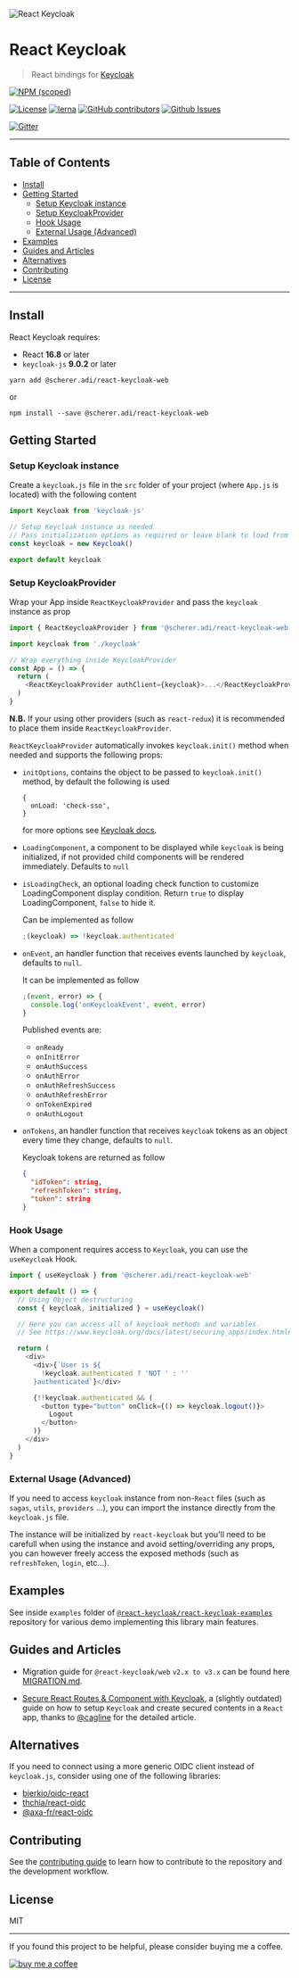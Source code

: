 ![React Keycloak](/art/react-keycloak-logo.png?raw=true 'React Keycloak Logo')

# React Keycloak <!-- omit in toc -->

> React bindings for [Keycloak](https://www.keycloak.org/)

[![NPM (scoped)](https://img.shields.io/npm/v/@react-keycloak/web?label=npm%20%7C%20web)](https://www.npmjs.com/package/@react-keycloak/web)

[![License](https://img.shields.io/github/license/react-keycloak/react-keycloak.svg)](https://github.com/react-keycloak/react-keycloak/blob/master/LICENSE.md)
[![lerna](https://img.shields.io/badge/maintained%20with-lerna-cc00ff.svg)](https://lerna.js.org/)
[![GitHub contributors](https://img.shields.io/github/contributors/react-keycloak/react-keycloak)](https://github.com/react-keycloak/react-keycloak/graphs/contributors)
[![Github Issues](https://img.shields.io/github/issues/react-keycloak/react-keycloak.svg)](https://github.com/react-keycloak/react-keycloak/issues)

[![Gitter](https://img.shields.io/gitter/room/react-keycloak/community)](https://gitter.im/react-keycloak/community)

---

## Table of Contents <!-- omit in toc -->

- [Install](#install)
- [Getting Started](#getting-started)
  - [Setup Keycloak instance](#setup-keycloak-instance)
  - [Setup KeycloakProvider](#setup-keycloakprovider)
  - [Hook Usage](#hook-usage)
  - [External Usage (Advanced)](#external-usage-advanced)
- [Examples](#examples)
- [Guides and Articles](#guides-and-articles)
- [Alternatives](#alternatives)
- [Contributing](#contributing)
- [License](#license)

---

## Install

React Keycloak requires:

- React **16.8** or later
- `keycloak-js` **9.0.2** or later

```shell
yarn add @scherer.adi/react-keycloak-web
```

or

```shell
npm install --save @scherer.adi/react-keycloak-web
```

## Getting Started

### Setup Keycloak instance

Create a `keycloak.js` file in the `src` folder of your project (where `App.js` is located) with the following content

```js
import Keycloak from 'keycloak-js'

// Setup Keycloak instance as needed
// Pass initialization options as required or leave blank to load from 'keycloak.json'
const keycloak = new Keycloak()

export default keycloak
```

### Setup KeycloakProvider

Wrap your App inside `ReactKeycloakProvider` and pass the `keycloak` instance as prop

```js
import { ReactKeycloakProvider } from '@scherer.adi/react-keycloak-web'

import keycloak from './keycloak'

// Wrap everything inside KeycloakProvider
const App = () => {
  return (
    <ReactKeycloakProvider authClient={keycloak}>...</ReactKeycloakProvider>
  )
}
```

**N.B.** If your using other providers (such as `react-redux`) it is recommended to place them inside `ReactKeycloakProvider`.

`ReactKeycloakProvider` automatically invokes `keycloak.init()` method when needed and supports the following props:

- `initOptions`, contains the object to be passed to `keycloak.init()` method, by default the following is used

      {
        onLoad: 'check-sso',
      }

  for more options see [Keycloak docs](https://www.keycloak.org/docs/latest/securing_apps/index.html#init-options).

- `LoadingComponent`, a component to be displayed while `keycloak` is being initialized, if not provided child components will be rendered immediately. Defaults to `null`

- `isLoadingCheck`, an optional loading check function to customize LoadingComponent display condition. Return `true` to display LoadingComponent, `false` to hide it.

  Can be implemented as follow

  ```js
  ;(keycloak) => !keycloak.authenticated
  ```

- `onEvent`, an handler function that receives events launched by `keycloak`, defaults to `null`.

  It can be implemented as follow

  ```js
  ;(event, error) => {
    console.log('onKeycloakEvent', event, error)
  }
  ```

  Published events are:

  - `onReady`
  - `onInitError`
  - `onAuthSuccess`
  - `onAuthError`
  - `onAuthRefreshSuccess`
  - `onAuthRefreshError`
  - `onTokenExpired`
  - `onAuthLogout`

- `onTokens`, an handler function that receives `keycloak` tokens as an object every time they change, defaults to `null`.

  Keycloak tokens are returned as follow

  ```json
  {
    "idToken": string,
    "refreshToken": string,
    "token": string
  }
  ```

### Hook Usage

When a component requires access to `Keycloak`, you can use the `useKeycloak` Hook.

```js
import { useKeycloak } from '@scherer.adi/react-keycloak-web'

export default () => {
  // Using Object destructuring
  const { keycloak, initialized } = useKeycloak()

  // Here you can access all of keycloak methods and variables.
  // See https://www.keycloak.org/docs/latest/securing_apps/index.html#javascript-adapter-reference

  return (
    <div>
      <div>{`User is ${
        !keycloak.authenticated ? 'NOT ' : ''
      }authenticated`}</div>

      {!!keycloak.authenticated && (
        <button type="button" onClick={() => keycloak.logout()}>
          Logout
        </button>
      )}
    </div>
  )
}
```

### External Usage (Advanced)

If you need to access `keycloak` instance from non-`React` files (such as `sagas`, `utils`, `providers` ...), you can import the instance directly from the `keycloak.js` file.

The instance will be initialized by `react-keycloak` but you'll need to be carefull when using the instance and avoid setting/overriding any props, you can however freely access the exposed methods (such as `refreshToken`, `login`, etc...).

## Examples

See inside `examples` folder of [`@react-keycloak/react-keycloak-examples`](https://github.com/react-keycloak/react-keycloak-examples) repository for various demo implementing this library main features.

## Guides and Articles

- Migration guide for `@react-keycloak/web` `v2.x to v3.x` can be found here [MIGRATION.md](https://github.com/react-keycloak/react-keycloak/blob/master/packages/web/MIGRATION.md).

- [Secure React Routes & Component with Keycloak](https://medium.com/@cagline/authenticate-and-authorize-react-routes-component-with-keycloak-666e85662636), a (slightly outdated) guide on how to setup `Keycloak` and create secured contents in a `React` app, thanks to [@cagline](https://github.com/cagline) for the detailed article.

## Alternatives

If you need to connect using a more generic OIDC client instead of `keycloak.js`, consider using one of the following libraries:

- [bjerkio/oidc-react](https://github.com/bjerkio/oidc-react)
- [thchia/react-oidc](https://github.com/thchia/react-oidc)
- [@axa-fr/react-oidc](https://github.com/AxaGuilDEv/react-oidc)

## Contributing

See the [contributing guide](https://github.com/react-keycloak/react-keycloak/blob/master/CONTRIBUTING.md) to learn how to contribute to the repository and the development workflow.

## License

MIT

---

If you found this project to be helpful, please consider buying me a coffee.

[![buy me a coffee](https://www.buymeacoffee.com/assets/img/custom_images/orange_img.png)](https://buymeacoff.ee/4f18nT0Nk)
